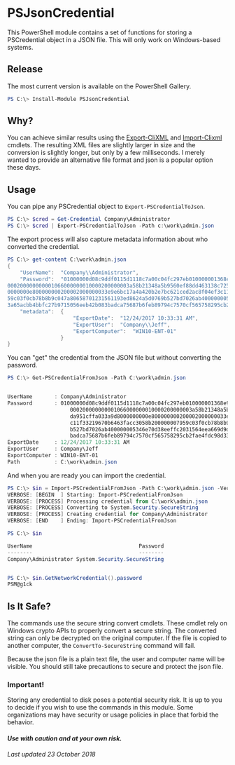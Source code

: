 # PSJsonCredential

This PowerShell module contains a set of functions for storing a PSCredential object in a JSON file. This will only work on Windows-based systems.

## Release

The most current version is available on the PowerShell Gallery.

```powershell
PS C:\> Install-Module PSJsonCredential
```

## Why?

You can achieve similar results using the [Export-CliXML](http://go.microsoft.com/fwlink/?LinkId=821767) and [Import-Clixml](http://go.microsoft.com/fwlink/?LinkId=821813) cmdlets. The resulting XML files are slightly larger in size and the conversion is slightly longer, but only by a few milliseconds. I merely wanted to provide an alternative file format and json is a popular option these days.

## Usage

You can pipe any PSCredential object to `Export-PSCredentialToJson`.

```powershell
PS C:\> $cred = Get-Credential Company\Administrator
PS C:\> $cred | Export-PSCredentialToJson -Path c:\work\admin.json
```

The export process will also capture metadata information about who converted the credential.

```powershell
PS C:\> get-content C:\work\admin.json
{
    "UserName":  "Company\\Administrator",
    "Password":  "01000000d08c9ddf0115d1118c7a00c04fc297eb010000001368e9622137b247acf0b7a1a65648c8000000
000200000000001066000000010000200000003a58b21348a5b9560ef88dd463138c72561a6e1413437335da951cffa033a9d800
0000000e800000000200002000000033e9e6bc17a4a420b2e7bc621ced2ac8f04ef3c11f33219670b6463facc3058b2000000079
59c03f0cb78b8b9c047a80658701231561193ed8624a5d0769b527bd7026ab400000005346e70d38eeffc2031564eea669d9db98
3a65acbb4bbfc27b9715056eeb42b083badca75687b6feb89794c7570cf565758295cb2fae4fdc98d332601c96e270",
    "metadata":  {
                     "ExportDate":  "12/24/2017 10:33:31 AM",
                     "ExportUser":  "Company\\Jeff",
                     "ExportComputer":  "WIN10-ENT-01"
                 }
}
```

You can "get" the credential from the JSON file but without converting the password.

```powershell
PS C:\> Get-PSCredentialFromJson -Path C:\work\admin.json


UserName       : Company\Administrator
Password       : 01000000d08c9ddf0115d1118c7a00c04fc297eb010000001368e9622137b247acf0b7a1a65648c8000000
                    000200000000001066000000010000200000003a58b21348a5b9560ef88dd463138c72561a6e1413437335
                    da951cffa033a9d8000000000e800000000200002000000033e9e6bc17a4a420b2e7bc621ced2ac8f04ef3
                    c11f33219670b6463facc3058b200000007959c03f0cb78b8b9c047a80658701231561193ed8624a5d0769
                    b527bd7026ab400000005346e70d38eeffc2031564eea669d9db983a65acbb4bbfc27b9715056eeb42b083
                    badca75687b6feb89794c7570cf565758295cb2fae4fdc98d332601c96e270
ExportDate     : 12/24/2017 10:33:31 AM
ExportUser     : Company\Jeff
ExportComputer : WIN10-ENT-01
Path           : C:\work\admin.json
```

And when you are ready you can import the credential.

```powershell
PS C:\> $in = Import-PSCredentialFromJson -Path C:\work\admin.json -Verbose
VERBOSE: [BEGIN  ] Starting: Import-PSCredentialFromJson
VERBOSE: [PROCESS] Processing credential from C:\work\admin.json
VERBOSE: [PROCESS] Converting to System.Security.SecureString
VERBOSE: [PROCESS] Creating credential for Company\Administrator
VERBOSE: [END    ] Ending: Import-PSCredentialFromJson

PS C:\> $in

UserName                                  Password
--------                                  --------
Company\Administrator System.Security.SecureString


PS C:\> $in.GetNetworkCredential().password
PSM@g1ck
```

## Is It Safe?

The commands use the secure string convert cmdlets. These cmdlet rely on Windows crypto APIs to properly convert a secure string. The converted string can only be decrypted on the original computer. If the file is copied to another computer, the `ConvertTo-SecureString` command will fail. 

Because the json file is a plain text file, the user and computer name will be visible. You should still take precautions to secure and protect the json file.

### Important!

Storing any credential to disk poses a potential security risk. It is up to you to decide if you wish to use the commands in this module. Some organizations may have security or usage policies in place that forbid the behavior.

#### *Use with caution and at your own risk.*

*Last updated 23 October 2018*
